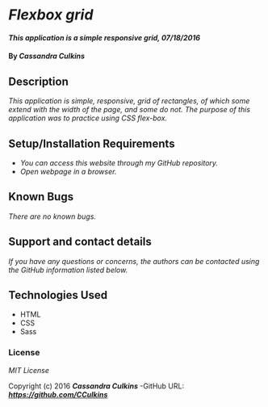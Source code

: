 # _Flexbox grid_

#### _This application is a simple responsive grid, 07/18/2016_

#### By _**Cassandra Culkins**_

## Description

_This application is simple, responsive, grid of rectangles, of which some extend with the width of the page, and some do not._
_The purpose of this application was to practice using CSS flex-box._

## Setup/Installation Requirements

* _You can access this website through my GitHub repository._
* _Open webpage in a browser._

## Known Bugs

_There are no known bugs._

## Support and contact details

_If you have any questions or concerns, the authors can be contacted using the GitHub information listed below._

## Technologies Used

* HTML
* CSS
* Sass

### License

*MIT License*

Copyright (c) 2016 **_Cassandra Culkins_**
-GitHub URL: **_https://github.com/CCulkins_**
